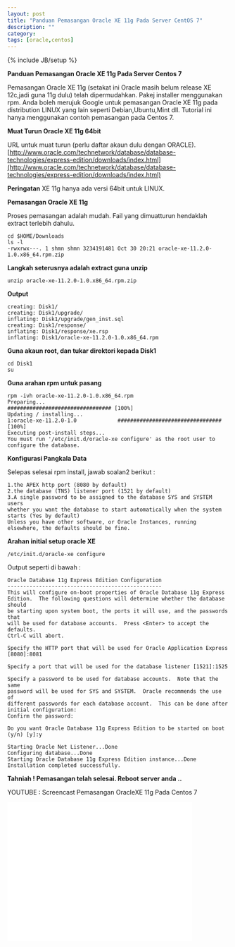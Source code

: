 ```yaml
---
layout: post
title: "Panduan Pemasangan Oracle XE 11g Pada Server CentOS 7"
description: ""
category: 
tags: [oracle,centos]
---
```

{% include JB/setup %}


**Panduan Pemasangan Oracle XE 11g Pada Server Centos 7**

Pemasangan Oracle XE 11g (setakat ini Oracle masih belum release XE 12c,jadi guna 11g dulu) telah dipermudahkan. Pakej installer menggunakan rpm. Anda boleh
merujuk Google untuk pemasangan Oracle XE 11g pada distribution LINUX yang lain seperti Debian,Ubuntu,Mint dll. 
Tutorial ini hanya menggunakan contoh pemasangan pada Centos 7.

**Muat Turun Oracle XE 11g 64bit**

URL untuk muat turun (perlu daftar akaun dulu dengan ORACLE). 
[http://www.oracle.com/technetwork/database/database-technologies/express-edition/downloads/index.html](http://www.oracle.com/technetwork/database/database-technologies/express-edition/downloads/index.html)

**Peringatan** XE 11g hanya ada versi 64bit untuk LINUX. 


**Pemasangan Oracle XE 11g**

Proses pemasangan adalah mudah. Fail yang dimuatturun hendaklah extract terlebih dahulu.

    cd $HOME/Downloads
    ls -l
    -rwxrwx---. 1 shmn shmn 3234191481 Oct 30 20:21 oracle-xe-11.2.0-1.0.x86_64.rpm.zip
    
    
**Langkah seterusnya adalah extract guna unzip**


    unzip oracle-xe-11.2.0-1.0.x86_64.rpm.zip

**Output**

    creating: Disk1/
    creating: Disk1/upgrade/
    inflating: Disk1/upgrade/gen_inst.sql  
    creating: Disk1/response/
    inflating: Disk1/response/xe.rsp   
    inflating: Disk1/oracle-xe-11.2.0-1.0.x86_64.rpm 

**Guna akaun root, dan tukar direktori kepada Disk1**

    cd Disk1
    su

**Guna arahan rpm untuk pasang** 


    rpm -ivh oracle-xe-11.2.0-1.0.x86_64.rpm
    Preparing...                          ################################# [100%]
    Updating / installing...
    1:oracle-xe-11.2.0-1.0             ################################# [100%]
    Executing post-install steps...
    You must run '/etc/init.d/oracle-xe configure' as the root user to configure the database.
    
    
**Konfigurasi Pangkala Data**    

Selepas selesai rpm install, jawab soalan2 berikut : 

    1.the APEX http port (8080 by default)
    2.the database (TNS) listener port (1521 by default)
    3.A single password to be assigned to the database SYS and SYSTEM users
    whether you want the database to start automatically when the system starts (Yes by default)
    Unless you have other software, or Oracle Instances, running elsewhere, the defaults should be fine.

**Arahan initial setup oracle XE**


    /etc/init.d/oracle-xe configure

Output seperti di bawah : 
  
    Oracle Database 11g Express Edition Configuration
    -------------------------------------------------
    This will configure on-boot properties of Oracle Database 11g Express 
    Edition.  The following questions will determine whether the database should 
    be starting upon system boot, the ports it will use, and the passwords that 
    will be used for database accounts.  Press <Enter> to accept the defaults. 
    Ctrl-C will abort.
    
    Specify the HTTP port that will be used for Oracle Application Express [8080]:8081
    
    Specify a port that will be used for the database listener [1521]:1525
 
    Specify a password to be used for database accounts.  Note that the same
    password will be used for SYS and SYSTEM.  Oracle recommends the use of 
    different passwords for each database account.  This can be done after 
    initial configuration:
    Confirm the password:
 
    Do you want Oracle Database 11g Express Edition to be started on boot (y/n) [y]:y
 
    Starting Oracle Net Listener...Done
    Configuring database...Done
    Starting Oracle Database 11g Express Edition instance...Done
    Installation completed successfully.

**Tahniah ! Pemasangan telah selesai. Reboot server anda ..**

YOUTUBE : Screencast Pemasangan OracleXE 11g Pada Centos 7

<iframe width="420" height="315" src="//www.youtube.com/embed/HCAYIf51bfU" frameborder="0" allowfullscreen></iframe>
